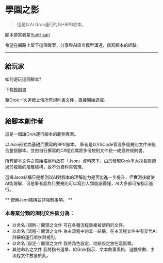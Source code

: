 # 學園之影 #
>這是以AI Grok運行的18+RPG腳本。

腳本撰寫者是[YunHikari](https://www.plurk.com/MP678922)

希望在網路上留下這個專案，分享與AI語言模型溝通，撰寫腳本的經驗。

-------------------------------------------------------

## 給玩家 ##

如何遊玩這個腳本?

下載[規則書](https://github.com/mp678922/AI_RPG/releases/tag/%E8%A6%8F%E5%89%87%E6%9B%B8) 

至[Grok](https://grok.com/?referrer=website)一次連續上傳所有規則書文件，直接開始遊戲。

-------------------------------------------------------

## 給腳本創作者 ##

這是一個讓Grok運行腳本的範例專案。

以Json形式為基礎而撰寫的RPG腳本。
筆者是以VSCode管理多個規則文件來統合整個腳本。並由自行撰寫的C#程式碼將多份規則文件統一成最終規則書。

所有腳本文件之原始檔案均放在「Json」資料夾下，由於發現Grok不太擅長閱讀過於複雜的階層結構，故不分資料夾管理。

選擇Json結構只是想測試AI對腳本的理解能力是否能進一步提升，但實測後縱使AI能理解，可是筆者認為只要規則可以寫到人類能讀得懂，AI大多都可按指示進行。

** 使用Json結構並非強制事項。 **

### 本專案分類的規則文件區分為： ###

- 以命名 [規則-] 開頭之文件
  可在各種流程重複被使用的文件。
- 以命名 [流程-] 開頭之文件
  為主流程中的其一結構，在主流程文件中有交代AI詳細的運行順序與規則。
- 以命名 [設定-] 開頭之文件
  我將角色設定、地點設定放在這區類。
- 其他命名之文件
  我將指令選單、給Grok指示、文本敘事風格、遊戲參數、主流程文件放置於此。

